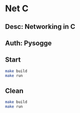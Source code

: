 # Net C
## Desc: Networking in C
## Auth: Pysogge

## Start
```bash
make build
make run
```

## Clean
```bash
make build
make run
```